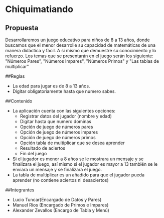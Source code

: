 # Chiquimatiando
## Propuesta 

Desarrollaremos un juego educativo para niños de 8 a 13 años, donde buscamos que el menor desarrolle su capacidad de matemáticas de una manera didáctica y fácil. A si mismo que demuestre su conocimiento y lo refuerzo.
Los temas que se presentarán en el juego serán los siguiente: "Números Pares”, "Números Impares", "Números Primos" y "Las tablas de multiplicar"

##Reglas 
* La edad para jugar es de 8 a 13 años.
* Digitar obligatoriamente hasta que numero sabes.

##Contenido
* La aplicación cuenta con las siguientes opciones:
  * Registrar datos del jugador (nombre y edad)
  * Digitar hasta que numero dominas 
  * Opción de juego de números pares
  * Opción de juego de números impares
  * Opción de juego de números primos
  * Opción tabla de multiplicar que se desea aprender
  * Resultado de aciertos
  * Fin del juego
* Si el jugador es menor a 8 años se le mostrara un mensaje y se finalizara el juego, así mismo si el jugador es mayor a 13 también se le enviara un mensaje y se finalizara el juego.
* La tabla de multiplicar es un añadido para que el jugador pueda aprender (no contiene aciertos ni desaciertos)

##Integrantes
* Lucio Tuncar(Encargado de Datos y Pares)
* Manuel Rios (Encargado de Primos e Impares)
* Alexander Zevallos (Encargo de Tabla y Menú)
